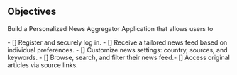 ## Objectives

Build a Personalized News Aggregator Application that allows users to

-​ [] Register and securely log in.​
-​ [] Receive a tailored news feed based on individual preferences.​
-​ [] Customize news settings: country, sources, and keywords.​
-​ [] Browse, search, and filter their news feed.​
-​ [] Access original articles via source links.​
